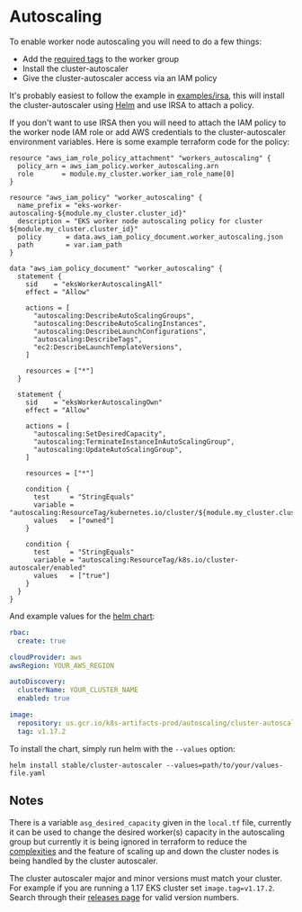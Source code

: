 # Autoscaling

To enable worker node autoscaling you will need to do a few things:

- Add the [required tags](https://github.com/kubernetes/autoscaler/tree/master/cluster-autoscaler/cloudprovider/aws#auto-discovery-setup) to the worker group
- Install the cluster-autoscaler
- Give the cluster-autoscaler access via an IAM policy

It's probably easiest to follow the example in [examples/irsa](../examples/irsa), this will install the cluster-autoscaler using [Helm](https://helm.sh/) and use IRSA to attach a policy.

If you don't want to use IRSA then you will need to attach the IAM policy to the worker node IAM role or add AWS credentials to the cluster-autoscaler environment variables. Here is some example terraform code for the policy:

```hcl
resource "aws_iam_role_policy_attachment" "workers_autoscaling" {
  policy_arn = aws_iam_policy.worker_autoscaling.arn
  role       = module.my_cluster.worker_iam_role_name[0]
}

resource "aws_iam_policy" "worker_autoscaling" {
  name_prefix = "eks-worker-autoscaling-${module.my_cluster.cluster_id}"
  description = "EKS worker node autoscaling policy for cluster ${module.my_cluster.cluster_id}"
  policy      = data.aws_iam_policy_document.worker_autoscaling.json
  path        = var.iam_path
}

data "aws_iam_policy_document" "worker_autoscaling" {
  statement {
    sid    = "eksWorkerAutoscalingAll"
    effect = "Allow"

    actions = [
      "autoscaling:DescribeAutoScalingGroups",
      "autoscaling:DescribeAutoScalingInstances",
      "autoscaling:DescribeLaunchConfigurations",
      "autoscaling:DescribeTags",
      "ec2:DescribeLaunchTemplateVersions",
    ]

    resources = ["*"]
  }

  statement {
    sid    = "eksWorkerAutoscalingOwn"
    effect = "Allow"

    actions = [
      "autoscaling:SetDesiredCapacity",
      "autoscaling:TerminateInstanceInAutoScalingGroup",
      "autoscaling:UpdateAutoScalingGroup",
    ]

    resources = ["*"]

    condition {
      test     = "StringEquals"
      variable = "autoscaling:ResourceTag/kubernetes.io/cluster/${module.my_cluster.cluster_id}"
      values   = ["owned"]
    }

    condition {
      test     = "StringEquals"
      variable = "autoscaling:ResourceTag/k8s.io/cluster-autoscaler/enabled"
      values   = ["true"]
    }
  }
}
```

And example values for the [helm chart](https://github.com/helm/charts/tree/master/stable/cluster-autoscaler):

```yaml
rbac:
  create: true

cloudProvider: aws
awsRegion: YOUR_AWS_REGION

autoDiscovery:
  clusterName: YOUR_CLUSTER_NAME
  enabled: true

image:
  repository: us.gcr.io/k8s-artifacts-prod/autoscaling/cluster-autoscaler
  tag: v1.17.2
```

To install the chart, simply run helm with the `--values` option:

```
helm install stable/cluster-autoscaler --values=path/to/your/values-file.yaml
```

## Notes

There is a variable `asg_desired_capacity` given in the `local.tf` file, currently it can be used to change the desired worker(s) capacity in the autoscaling group but currently it is being ignored in terraform to reduce the [complexities](https://github.com/terraform-aws-modules/terraform-aws-eks/issues/510#issuecomment-531700442) and the feature of scaling up and down the cluster nodes is being handled by the cluster autoscaler.

The cluster autoscaler major and minor versions must match your cluster. For example if you are running a 1.17 EKS cluster set `image.tag=v1.17.2`. Search through their [releases page](https://github.com/kubernetes/autoscaler/releases) for valid version numbers.
